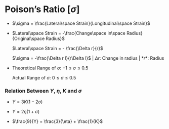 # Poison’s Ratio [$\sigma$]

- $\sigma = \frac{Lateral\space Strain}{Longitudinal\space Strain}$

- $Lateral\space Strain = -\frac{Change\space in\space Radius}{Original\space Radius}$
    
    $Lateral\space Strain = - \frac{\Delta r}{r}$
    
    $\sigma = -\frac{\Delta r l}{r\Delta l}$ | $\Delta r$: Change in radius | $*r*$: Radius
    
- Theoretical Range of $\sigma$: $− 1 \leq \sigma \leq 0.5$
    
    Actual Range of $\sigma$: $0 \leq \sigma \leq 0.5$

### Relation Between $Y$, $\eta$, $K$ and $\sigma$

- $Y = 3K(1 − 2\sigma)$

- $Y = 2\eta(1 + \sigma)$

- $\frac{9}{Y} = \frac{3}{\eta} + \frac{1}{K}$
